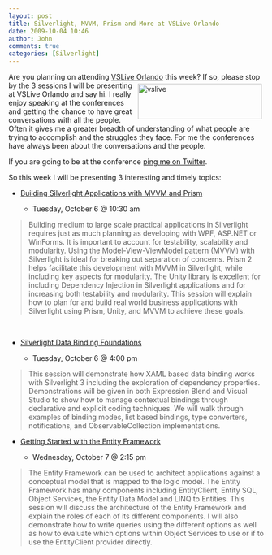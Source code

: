 ```yaml
---
layout: post
title: Silverlight, MVVM, Prism and More at VSLive Orlando
date: 2009-10-04 10:46
author: John
comments: true
categories: [Silverlight]
---
```

<p>Are you planning on attending <a href="http://vslive.com/orlando">VSLive Orlando</a> t<a href="http://vslive.com/2009/orlando/default.aspx"><img style="border-bottom: 0px; border-left: 0px; margin: 5px; border-top: 0px; border-right: 0px" title="vslive" border="0" alt="vslive" align="right" src="http://www.brianpeek.com/cfs-file.ashx/__key/CommunityServer.Blogs.Components.WeblogFiles/brian.metablogapi/2783.vslive_5F00_56F47FDE.png" width="244" height="70" /></a>his week? If so, please stop by the 3 sessions I will be presenting at VSLive Orlando and say hi. I really enjoy speaking at the conferences and getting the chance to have great conversations with all the people. Often it gives me a greater breadth of understanding of what people are trying to accomplish and the struggles they face. For me the conferences have always been about the conversations and the people.</p>  <p>If you are going to be at the conference <a href="http://twitter.com/john_papa">ping me on Twitter</a>. </p>  <p>So this week I will be presenting 3 interesting and timely topics:</p>  <ul>   <li><a href="http://vslive.com/2009/orlando/smartclient.aspx#VT2">Building Silverlight Applications with MVVM and Prism</a> </li>    <ul>     <li>Tuesday, October 6 @ 10:30 am</li>   </ul> </ul>  <blockquote>   <p>Building medium to large scale practical applications in Silverlight requires just as much planning as developing with WPF, ASP.NET or WinForms. It is important to account for testability, scalability and modularity. Using the Model-View-ViewModel pattern (MVVM) with Silverlight is ideal for breaking out separation of concerns. Prism 2 helps facilitate this development with MVVM in Silverlight, while including key aspects for modularity. The Unity library is excellent for including Dependency Injection in Silverlight applications and for increasing both testability and modularity. This session will explain how to plan for and build real world business applications with Silverlight using Prism, Unity, and MVVM to achieve these goals.</p> </blockquote>  <p>   <br /></p>  <ul>   <li><a href="http://vslive.com/2009/orlando/silverlight.aspx#VT15">Silverlight Data Binding Foundations</a>&#160;</li>    <ul>     <li>Tuesday, October 6 @ 4:00 pm</li>   </ul> </ul>  <blockquote>   <p>This session will demonstrate how XAML based data binding works with Silverlight 3 including the exploration of dependency properties. Demonstrations will be given in both Expression Blend and Visual Studio to show how to manage contextual bindings through declarative and explicit coding techniques. We will walk through examples of binding modes, list based bindings, type converters, notifications, and ObservableCollection implementations.     <br /></p> </blockquote>  <ul>   <li><a href="http://vslive.com/2009/orlando/datamanagement.aspx#VW15">Getting Started with the Entity Framework</a> </li>    <ul>     <li>Wednesday, October 7 @ 2:15 pm</li>   </ul> </ul>  <blockquote>   <p>The Entity Framework can be used to architect applications against a conceptual model that is mapped to the logic model. The Entity Framework has many components including EntityClient, Entity SQL, Object Services, the Entity Data Model and LINQ to Entities. This session will discuss the architecture of the Entity Framework and explain the roles of each of its different components. I will also demonstrate how to write queries using the different options as well as how to evaluate which options within Object Services to use or if to use the EntityClient provider directly.</p></blockquote>

